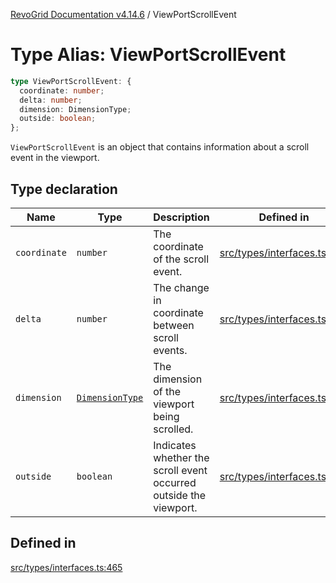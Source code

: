 [RevoGrid Documentation v4.14.6](README.md) / ViewPortScrollEvent

# Type Alias: ViewPortScrollEvent

```ts
type ViewPortScrollEvent: {
  coordinate: number;
  delta: number;
  dimension: DimensionType;
  outside: boolean;
};
```

`ViewPortScrollEvent` is an object that contains information about a scroll
event in the viewport.

## Type declaration

| Name | Type | Description | Defined in |
| ------ | ------ | ------ | ------ |
| `coordinate` | `number` | The coordinate of the scroll event. | [src/types/interfaces.ts:473](https://github.com/revolist/revogrid/blob/62db573a68fb44a3482895267c8cda1c54f2f4d4/src/types/interfaces.ts#L473) |
| `delta` | `number` | The change in coordinate between scroll events. | [src/types/interfaces.ts:477](https://github.com/revolist/revogrid/blob/62db573a68fb44a3482895267c8cda1c54f2f4d4/src/types/interfaces.ts#L477) |
| `dimension` | [`DimensionType`](TypeAlias.DimensionType.md) | The dimension of the viewport being scrolled. | [src/types/interfaces.ts:469](https://github.com/revolist/revogrid/blob/62db573a68fb44a3482895267c8cda1c54f2f4d4/src/types/interfaces.ts#L469) |
| `outside` | `boolean` | Indicates whether the scroll event occurred outside the viewport. | [src/types/interfaces.ts:481](https://github.com/revolist/revogrid/blob/62db573a68fb44a3482895267c8cda1c54f2f4d4/src/types/interfaces.ts#L481) |

## Defined in

[src/types/interfaces.ts:465](https://github.com/revolist/revogrid/blob/62db573a68fb44a3482895267c8cda1c54f2f4d4/src/types/interfaces.ts#L465)
